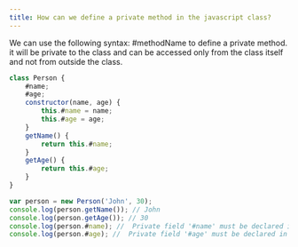 ```yaml
---
title: How can we define a private method in the javascript class?
---
```


We can use the following syntax: #methodName to define a private method. it will be private to the class and can be accessed only from the class itself and not from outside the class.

```javascript
class Person {
	#name;
	#age;
	constructor(name, age) {
		this.#name = name;
		this.#age = age;
	}
	getName() {
		return this.#name;
	}
	getAge() {
		return this.#age;
	}
}

var person = new Person('John', 30);
console.log(person.getName()); // John
console.log(person.getAge()); // 30
console.log(person.#name); //  Private field '#name' must be declared in an enclosing clas
console.log(person.#age); //  Private field '#age' must be declared in an enclosing clas
```
